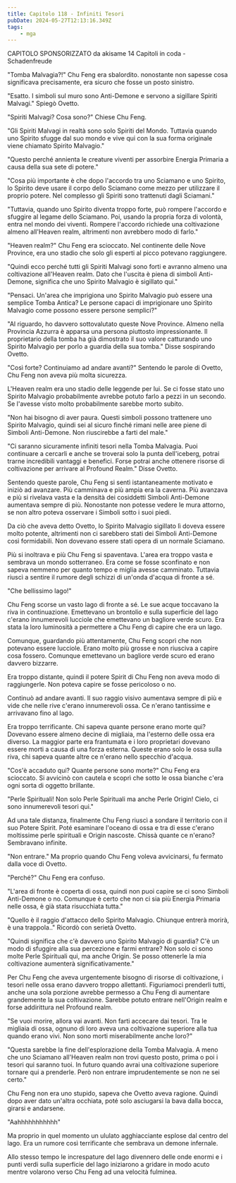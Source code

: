 ```yaml
---
title: Capitolo 118 - Infiniti Tesori
pubDate: 2024-05-27T12:13:16.349Z
tags:
    - mga
---
```



CAPITOLO SPONSORIZZATO da akisame
14 Capitoli in coda
-Schadenfreude


"Tomba Malvagia?!" Chu Feng era sbalordito. nonostante non sapesse cosa significava precisamente, era sicuro che fosse un posto sinistro.


"Esatto. I simboli sul muro sono Anti-Demone e servono a sigillare Spiriti Malvagi." Spiegò Ovetto.


"Spiriti Malvagi? Cosa sono?" Chiese Chu Feng.


"Gli Spiriti Malvagi in realtà sono solo Spiriti del Mondo. Tuttavia quando uno Spirito sfugge dal suo mondo e vive qui con la sua forma originale viene chiamato Spirito Malvagio."


"Questo perché annienta le creature viventi per assorbire Energia Primaria a causa della sua sete di potere."


"Cosa più importante è che dopo l'accordo tra uno Sciamano e uno Spirito, lo Spirito deve usare il corpo dello Sciamano come mezzo per utilizzare il proprio potere. Nel complesso gli Spiriti sono trattenuti dagli Sciamani."


"Tuttavia, quando uno Spirito diventa troppo forte, può rompere l'accordo e sfuggire al legame dello Sciamano. Poi, usando la propria forza di volontà, entra nel mondo dei viventi. Rompere l'accordo richiede una coltivazione almeno all'Heaven realm, altrimenti non avrebbero modo di farlo."


"Heaven realm?" Chu Feng era scioccato. Nel continente delle Nove Province, era uno stadio che solo gli esperti al picco potevano raggiungere.


"Quindi ecco perché tutti gli Spiriti Malvagi sono forti e avranno almeno una coltivazione all'Heaven realm. Dato che l'uscita è piena di simboli Anti-Demone, significa che uno Spirito Malvagio è sigillato qui."


"Pensaci. Un'area che imprigiona uno Spirito Malvagio può essere una semplice Tomba Antica? Le persone capaci di imprigionare uno Spirito Malvagio come possono essere persone semplici?"


"Al riguardo, ho davvero sottovalutato queste Nove Province. Almeno nella Provincia Azzurra è apparsa una persona piuttosto impressionante. Il proprietario della tomba ha già dimostrato il suo valore catturando uno Spirito Malvagio per porlo a guardia della sua tomba." Disse sospirando Ovetto.


"Così forte? Continuiamo ad andare avanti?" Sentendo le parole di Ovetto, Chu Feng non aveva più molta sicurezza.


L'Heaven realm era uno stadio delle leggende per lui. Se ci fosse stato uno Spirito Malvagio probabilmente avrebbe potuto farlo a pezzi in un secondo. Se l'avesse visto molto probabilmente sarebbe morto subito.


"Non hai bisogno di aver paura. Questi simboli possono trattenere uno Spirito Malvagio, quindi sei al sicuro finché rimani nelle aree piene di Simboli Anti-Demone. Non riuscirebbe a farti del male."


"Ci saranno sicuramente infiniti tesori nella Tomba Malvagia. Puoi continuare a cercarli e anche se troverai solo la punta dell'iceberg, potrai trarne incredibili vantaggi e benefici. Forse potrai anche ottenere risorse di coltivazione per arrivare al Profound Realm." Disse Ovetto.


Sentendo queste parole, Chu Feng si sentì istantaneamente motivato e iniziò ad avanzare. Più camminava e più ampia era la caverna. Più avanzava e più si rivelava vasta e la densità dei cosiddetti Simboli Anti-Demone aumentava sempre di più. Nonostante non potesse vedere le mura attorno, se non altro poteva osservare i Simboli sotto i suoi piedi.


Da ciò che aveva detto Ovetto, lo Spirito Malvagio sigillato lì doveva essere molto potente, altrimenti non ci sarebbero stati dei Simboli Anti-Demone così formidabili. Non dovevano essere stati opera di un normale Sciamano.


Più si inoltrava e più Chu Feng si spaventava. L'area era troppo vasta e sembrava un mondo sotterraneo. Era come se fosse sconfinato e non sapeva nemmeno per quanto tempo e miglia avesse camminato. Tuttavia riuscì a sentire il rumore degli schizzi di un'onda d'acqua di fronte a sé.


"Che bellissimo lago!"


Chu Feng scorse un vasto lago di fronte a sé. Le sue acque toccavano la riva in continuazione. Emettevano un brontolio e sulla superficie del lago c'erano innumerevoli lucciole che emettevano un bagliore verde scuro. Era stata la loro luminosità a permettere a Chu Feng di capire che era un lago.


Comunque, guardando più attentamente, Chu Feng scoprì che non potevano essere lucciole. Erano molto più grosse e non riusciva a capire cosa fossero. Comunque emettevano un bagliore verde scuro ed erano davvero bizzarre.


Era troppo distante, quindi il potere Spirit di Chu Feng non aveva modo di raggiungerle. Non poteva capire se fosse pericoloso o no.


Continuò ad andare avanti. Il suo raggio visivo aumentava sempre di più e vide che nelle rive c'erano innumerevoli ossa. Ce n'erano tantissime e arrivavano fino al lago.


Era troppo terrificante. Chi sapeva quante persone erano morte qui? Dovevano essere almeno decine di migliaia, ma l'esterno delle ossa era diverso. La maggior parte era frantumata e i loro proprietari dovevano essere morti a causa di una forza esterna. Queste erano solo le ossa sulla riva, chi sapeva quante altre ce n'erano nello specchio d'acqua.


"Cos'è accaduto qui? Quante persone sono morte?" Chu Feng era scioccato. Si avvicinò con cautela e scoprì che sotto le ossa bianche c'era ogni sorta di oggetto brillante.


"Perle Spirituali! Non solo Perle Spirituali ma anche Perle Origin! Cielo, ci sono innumerevoli tesori qui."


Ad una tale distanza, finalmente Chu Feng riuscì a sondare il territorio con il suo Potere Spirit. Poté esaminare l'oceano di ossa e tra di esse c'erano moltissime perle spirituali e Origin nascoste.
Chissà quante ce n'erano? Sembravano infinite.


"Non entrare." Ma proprio quando Chu Feng voleva avvicinarsi, fu fermato dalla voce di Ovetto.


"Perché?" Chu Feng era confuso.


"L'area di fronte è coperta di ossa, quindi non puoi capire se ci sono Simboli Anti-Demone o no. Comunque è certo che non ci sia più Energia Primaria nelle ossa, è già stata risucchiata tutta."


"Quello è il raggio d'attacco dello Spirito Malvagio. Chiunque entrerà morirà, è una trappola.." Ricordò con serietà Ovetto.


"Quindi significa che c'è davvero uno Spirito Malvagio di guardia? C'è un modo di sfuggire alla sua percezione e farmi entrare? Non solo ci sono molte Perle Spirituali qui, ma anche Origin. Se posso ottenerle la mia coltivazione aumenterà significativamente."


Per Chu Feng che aveva urgentemente bisogno di risorse di coltivazione, i tesori nelle ossa erano davvero troppo allettanti. Figuriamoci prenderli tutti, anche una sola porzione avrebbe permesso a Chu Feng di aumentare grandemente la sua coltivazione. Sarebbe potuto entrare nell'Origin realm e forse addirittura nel Profound realm.


"Se vuoi morire, allora vai avanti. Non farti accecare dai tesori. Tra le migliaia di ossa, ognuno di loro aveva una coltivazione superiore alla tua quando erano vivi. Non sono morti miserabilmente anche loro?"


"Questa sarebbe la fine dell'esplorazione della Tomba Malvagia. A meno che uno Sciamano all'Heaven realm non trovi questo posto, prima o poi i tesori qui saranno tuoi. In futuro quando avrai una coltivazione superiore tornare qui a prenderle. Però non entrare imprudentemente se non ne sei certo."


Chu Feng non era uno stupido, sapeva che Ovetto aveva ragione. Quindi dopo aver dato un'altra occhiata, poté solo asciugarsi la bava dalla bocca, girarsi e andarsene.


"Aahhhhhhhhhhh"


Ma proprio in quel momento un ululato agghiacciante esplose dal centro del lago. Era un rumore così terrificante che sembrava un demone infernale.


Allo stesso tempo le increspature del lago divennero delle onde enormi e i punti verdi sulla superficie del lago iniziarono a gridare in modo acuto mentre volarono verso Chu Feng ad una velocità fulminea.





